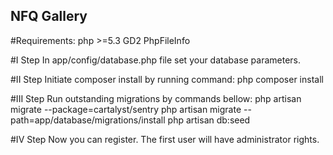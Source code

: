 ## NFQ Gallery

#Requirements:
php >=5.3
GD2
PhpFileInfo

#I Step
In app/config/database.php file set your database parameters.

#II Step
Initiate composer install by running command:
php composer install

#III Step
Run outstanding migrations by commands bellow:
php artisan migrate --package=cartalyst/sentry
php artisan migrate --path=app/database/migrations/install
php artisan db:seed

#IV Step
Now you can register. The first user will have administrator rights.





